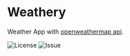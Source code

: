 # Weathery

Weather App with [openweathermap api](https://openweathermap.org).

![License](https://img.shields.io/github/license/khushalbhardwaj-0111/Weathery)
![Issue](https://img.shields.io/github/issues/khushalbhardwaj-0111/Weathery)
